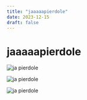 ```yaml
---
title: "jaaaaapierdole"
date: 2023-12-15
draft: false
---
```


# jaaaaapierdole

![ja pierdole](memes/ja-pierdole-spock.png)

![ja pierdole](memes/ja-pierdole-dzien-swira.png)

![ja pierdole](memes/ja-pierdole-jezus.png)

